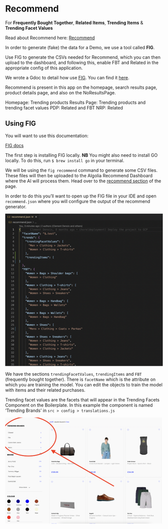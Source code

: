 # Recommend

For **Frequently Bought Together**, **Related Items**, **Trending Items** & **Trending Facet Values**

Read about Recommend here:
[Recommend](https://www.algolia.com/products/recommendations/)

In order to generate (fake) the data for a Demo, we use a tool called **FIG**.

Use FIG to generate the CSVs needed for Recommend, which you can then upload to the dashboard, and following this, enable FBT and Related in the appropriate config of this application.

We wrote a Gdoc to detail how use [FIG](https://github.com/algolia/fake-insights-generator). You can find it [here](https://docs.google.com/document/d/1T8ClZX5I06D-NpV9ZehFCXA_yx095cCFd7P2e3VeM5U/edit?usp=sharing).

Recommend is present in this app on the homepage, search results page, product details page, and also on the NoResultsPage.

Homepage: Trending products
Results Page: Trending products and trending facet values
PDP: Related and FBT
NRP: Related

## Using FIG

You will want to use this documentation:

[FIG docs](https://algolia.atlassian.net/wiki/spaces/PK/pages/4168515639/Fake+Insights+Generator+-+FIG)

The first step is installing FIG locally.
**NB** You might also need to install GO locally. To do this, run `$ brew install go` in your terminal.

We will be using the `fig recommend` command to generate some CSV files. These files will then be uploaded to the Algolia Recommend Dashboard where the AI will process them. Head over to the [recommend section](https://algolia.atlassian.net/wiki/spaces/PK/pages/4168515639/Fake+Insights+Generator+-+FIG#fig-recommend) of the page.

In order to do this you’ll want to open up the FIG file in your IDE and open `recommend.json` where you will configure the output of the recommend generator.

![Image](./media/recommend1.png)

We have the sections `trendingFacetValues`, `trendingItems` and `FBT` (frequently bought together).
There is `facetName` which is the attribute on which you are training the model.
You can edit the objects to train the model with items and their related purchases.

Trending facet values are the facets that will appear in the Trending Facets Component on the Boilerplate. In this example the component is named ‘Trending Brands’ in `src > config > translations.js`

![image](./media/recommend2.png)
